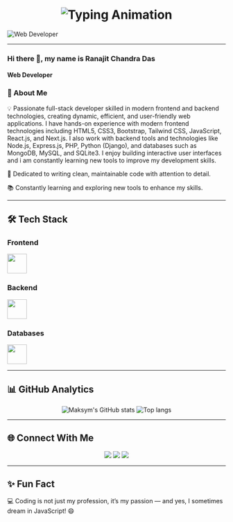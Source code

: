 <!-- Animated Header -->
<h1 align="center">
  <img src="https://readme-typing-svg.herokuapp.com?font=Fira+Code&size=30&duration=4000&pause=1000&color=00C4FF&center=true&vCenter=true&width=600&lines=Hi%2C+I'm+Ranajit+👋;Full+Stack+Web+Developer;Frontend+%26+Backend+Specialist;Always+Learning+New+Technologies" alt="Typing Animation" />
</h1>

<!-- Banner -->
![Web Developer](https://media.licdn.com/dms/image/v2/D5616AQEyiMrTLzjrew/profile-displaybackgroundimage-shrink_350_1400/profile-displaybackgroundimage-shrink_350_1400/0/1666909601860?e=1757548800&v=beta&t=Rna7qkOx0KnTF9C50K5vNPJ4kWug2iqcF9pYFInDZ6o)


---




### Hi there 👋, my name is Ranajit Chandra Das
#### Web Developer




### 🚀 About Me
💡 Passionate full-stack developer skilled in modern frontend and backend technologies, creating dynamic,
   efficient, and user-friendly web applications.
   I have hands-on experience with modern frontend technologies including HTML5, CSS3,
   Bootstrap, Tailwind CSS, JavaScript, React.js, and Next.js. I also work with backend tools and
   technologies like Node.js, Express.js, PHP, Python (Django), and databases such as MongoDB,
   MySQL, and SQLite3. I enjoy building interactive user interfaces and i am constantly learning
   new tools to improve my development skills.

🎯 Dedicated to writing clean, maintainable code with attention to detail.

📚 Constantly learning and exploring new tools to enhance my skills.  

---

## 🛠️ Tech Stack

### **Frontend**
<p align="left">
  <img src="https://skillicons.dev/icons?i=html,css,bootstrap,tailwind,js,react,firebase,nextjs" height="45" />
</p>

### **Backend**
<p align="left">
  <img src="https://skillicons.dev/icons?i=nodejs,express,php,python,django" height="45" />
</p>

### **Databases**
<p align="left">
  <img src="https://skillicons.dev/icons?i=mongodb,mysql,sqlite" height="45" />
</p>

---

## 📊 GitHub Analytics

<div align="center">
<img alt="Maksym's GitHub stats" src="https://github-readme-stats.vercel.app/api?username=ranajitchandra&show_icons=true&theme=transparent"/>
<img alt="Top langs" src="https://github-readme-stats.vercel.app/api/top-langs/?username=ranajitchandra&layout=compact&&langs_count=8"/>
</div>

---

## 🌐 Connect With Me
<p align="center">
  <a href="https://github.com/ranajitchandra"><img src="https://img.shields.io/badge/GitHub-000?style=for-the-badge&logo=github&logoColor=white"/></a>
  <a href="https://linkedin.com/in/ranajit-dev"><img src="https://img.shields.io/badge/LinkedIn-0077B5?style=for-the-badge&logo=linkedin&logoColor=white"/></a>
  <a href="mailto:ranajitchandradas3@gmail.com"><img src="https://img.shields.io/badge/Email-D14836?style=for-the-badge&logo=gmail&logoColor=white"/></a>
</p>

---

## ✨ Fun Fact
💻 Coding is not just my profession, it’s my passion — and yes, I sometimes dream in JavaScript! 😄






